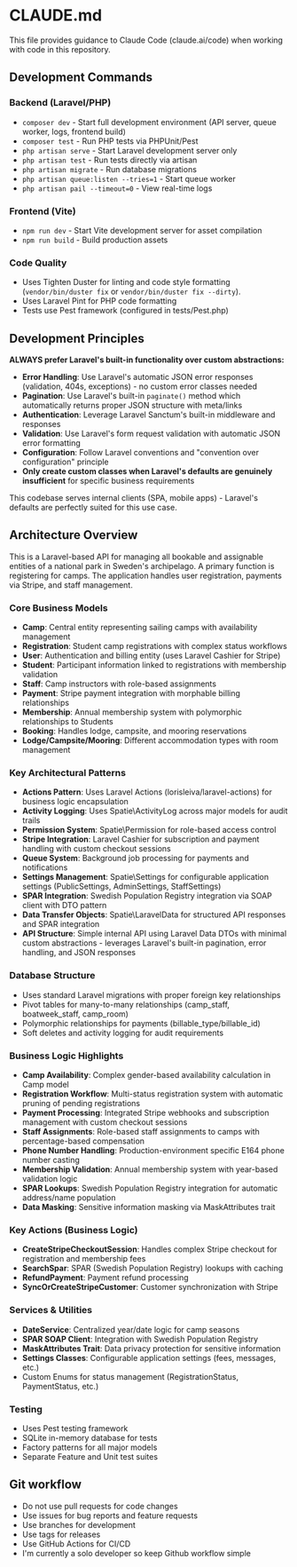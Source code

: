# CLAUDE.md

This file provides guidance to Claude Code (claude.ai/code) when working with code in this repository.

## Development Commands

### Backend (Laravel/PHP)
- `composer dev` - Start full development environment (API server, queue worker, logs, frontend build)
- `composer test` - Run PHP tests via PHPUnit/Pest
- `php artisan serve` - Start Laravel development server only
- `php artisan test` - Run tests directly via artisan
- `php artisan migrate` - Run database migrations
- `php artisan queue:listen --tries=1` - Start queue worker
- `php artisan pail --timeout=0` - View real-time logs

### Frontend (Vite)
- `npm run dev` - Start Vite development server for asset compilation
- `npm run build` - Build production assets

### Code Quality
- Uses Tighten Duster for linting and code style formatting (`vendor/bin/duster fix` or `vendor/bin/duster fix --dirty`).
- Uses Laravel Pint for PHP code formatting
- Tests use Pest framework (configured in tests/Pest.php)

## Development Principles

**ALWAYS prefer Laravel's built-in functionality over custom abstractions:**

- **Error Handling**: Use Laravel's automatic JSON error responses (validation, 404s, exceptions) - no custom error classes needed
- **Pagination**: Use Laravel's built-in `paginate()` method which automatically returns proper JSON structure with meta/links
- **Authentication**: Leverage Laravel Sanctum's built-in middleware and responses
- **Validation**: Use Laravel's form request validation with automatic JSON error formatting
- **Configuration**: Follow Laravel conventions and "convention over configuration" principle
- **Only create custom classes when Laravel's defaults are genuinely insufficient** for specific business requirements

This codebase serves internal clients (SPA, mobile apps) - Laravel's defaults are perfectly suited for this use case.

## Architecture Overview

This is a Laravel-based API for managing all bookable and assignable entities of a national park in Sweden's archipelago. A primary function is registering for camps. The application handles user registration, payments via Stripe, and staff management.

### Core Business Models
- **Camp**: Central entity representing sailing camps with availability management
- **Registration**: Student camp registrations with complex status workflows
- **User**: Authentication and billing entity (uses Laravel Cashier for Stripe)
- **Student**: Participant information linked to registrations with membership validation
- **Staff**: Camp instructors with role-based assignments
- **Payment**: Stripe payment integration with morphable billing relationships
- **Membership**: Annual membership system with polymorphic relationships to Students
- **Booking**: Handles lodge, campsite, and mooring reservations
- **Lodge/Campsite/Mooring**: Different accommodation types with room management

### Key Architectural Patterns
- **Actions Pattern**: Uses Laravel Actions (lorisleiva/laravel-actions) for business logic encapsulation
- **Activity Logging**: Uses Spatie\ActivityLog across major models for audit trails
- **Permission System**: Spatie\Permission for role-based access control
- **Stripe Integration**: Laravel Cashier for subscription and payment handling with custom checkout sessions
- **Queue System**: Background job processing for payments and notifications
- **Settings Management**: Spatie\Settings for configurable application settings (PublicSettings, AdminSettings, StaffSettings)
- **SPAR Integration**: Swedish Population Registry integration via SOAP client with DTO pattern
- **Data Transfer Objects**: Spatie\LaravelData for structured API responses and SPAR integration
- **API Structure**: Simple internal API using Laravel Data DTOs with minimal custom abstractions - leverages Laravel's built-in pagination, error handling, and JSON responses

### Database Structure
- Uses standard Laravel migrations with proper foreign key relationships
- Pivot tables for many-to-many relationships (camp_staff, boatweek_staff, camp_room)
- Polymorphic relationships for payments (billable_type/billable_id)
- Soft deletes and activity logging for audit requirements

### Business Logic Highlights
- **Camp Availability**: Complex gender-based availability calculation in Camp model
- **Registration Workflow**: Multi-status registration system with automatic pruning of pending registrations
- **Payment Processing**: Integrated Stripe webhooks and subscription management with custom checkout sessions
- **Staff Assignments**: Role-based staff assignments to camps with percentage-based compensation
- **Phone Number Handling**: Production-environment specific E164 phone number casting
- **Membership Validation**: Annual membership system with year-based validation logic
- **SPAR Lookups**: Swedish Population Registry integration for automatic address/name population
- **Data Masking**: Sensitive information masking via MaskAttributes trait

### Key Actions (Business Logic)
- **CreateStripeCheckoutSession**: Handles complex Stripe checkout for registration and membership fees
- **SearchSpar**: SPAR (Swedish Population Registry) lookups with caching
- **RefundPayment**: Payment refund processing
- **SyncOrCreateStripeCustomer**: Customer synchronization with Stripe

### Services & Utilities
- **DateService**: Centralized year/date logic for camp seasons
- **SPAR SOAP Client**: Integration with Swedish Population Registry
- **MaskAttributes Trait**: Data privacy protection for sensitive information
- **Settings Classes**: Configurable application settings (fees, messages, etc.)
- Custom Enums for status management (RegistrationStatus, PaymentStatus, etc.)

### Testing
- Uses Pest testing framework
- SQLite in-memory database for tests
- Factory patterns for all major models
- Separate Feature and Unit test suites

## Git workflow
- Do not use pull requests for code changes
- Use issues for bug reports and feature requests
- Use branches for development
- Use tags for releases
- Use GitHub Actions for CI/CD
- I'm currently a solo developer so keep Github workflow simple
